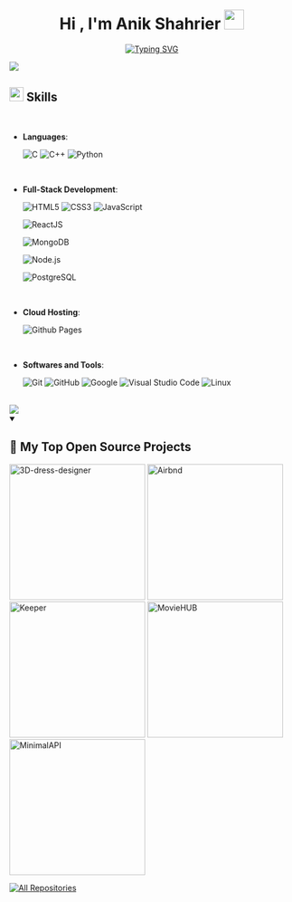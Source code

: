 

<h1 align="center"><b>Hi , I'm Anik Shahrier </b><img src="https://media.giphy.com/media/hvRJCLFzcasrR4ia7z/giphy.gif" width="35"></h1>

<p align="center">
  <a href="https://git.io/typing-svg">
    <img
      src="(https://readme-typing-svg.herokuapp.com?font=Fira+Code&pause=1000&width=435&lines=I+am+a+Full+Stack+Developer.;Working+at+ICS+as+a+web+developer.)](https://git.io/typing-svg)"
      alt="Typing SVG"
    />
  </a>
</p>



<img src="https://user-images.githubusercontent.com/73097560/115834477-dbab4500-a447-11eb-908a-139a6edaec5c.gif"><br>

## <img src="https://media2.giphy.com/media/QssGEmpkyEOhBCb7e1/giphy.gif?cid=ecf05e47a0n3gi1bfqntqmob8g9aid1oyj2wr3ds3mg700bl&rid=giphy.gif" width ="25"><b> Skills</b>
<br>

<p align="center">

- **Languages**:
    
    ![C](https://img.shields.io/badge/C%20-%232370ED.svg?style=for-the-badge&logo=c&logoColor=white)
    ![C++](https://img.shields.io/badge/C++%20-%2300599C.svg?style=for-the-badge&logo=c%2B%2B&logoColor=white)
    ![Python](https://img.shields.io/badge/Python%20-%2314354C.svg?style=for-the-badge&logo=python&logoColor=white)

<br>   
    
- **Full-Stack Development**:

   ![HTML5](https://img.shields.io/badge/HTML5%20-%23E34F26.svg?style=for-the-badge&logo=html5&logoColor=white)
   ![CSS3](https://img.shields.io/badge/CSS%20-%231572B6.svg?style=for-the-badge&logo=css3&logoColor=white)
   ![JavaScript](https://img.shields.io/badge/JavaScript%20-%23F7DF1E.svg?style=for-the-badge&logo=javascript&logoColor=black)
  
  ![ReactJS](https://img.shields.io/badge/ReactJS-%2320232a.svg?style=for-the-badge&logo=react&logoColor=61DAFB)
  
  ![MongoDB](https://img.shields.io/badge/MongoDB-%2347A248.svg?style=for-the-badge&logo=mongodb&logoColor=white)

  ![Node.js](https://img.shields.io/badge/Node.js-%23339933.svg?style=for-the-badge&logo=node.js&logoColor=white)

  ![PostgreSQL](https://img.shields.io/badge/PostgreSQL-%233267A8.svg?style=for-the-badge&logo=postgresql&logoColor=white)




<br>

- **Cloud Hosting**:

    ![Github Pages](https://img.shields.io/badge/GitHub%20Pages-%23327FC7.svg?style=for-the-badge&logo=github&logoColor=white)
    
<br>

- **Softwares and Tools**:

    ![Git](https://img.shields.io/badge/git-%23F05033.svg?style=for-the-badge&logo=git&logoColor=white)
    ![GitHub](https://img.shields.io/badge/github-%23121011.svg?style=for-the-badge&logo=github&logoColor=white)
    ![Google](https://img.shields.io/badge/google-%234285F4.svg?style=for-the-badge&logo=google&logoColor=white)
    ![Visual Studio Code](https://img.shields.io/badge/Visual%20Studio%20Code-0078d7.svg?style=for-the-badge&logo=visual-studio-code&logoColor=white)
    ![Linux](https://img.shields.io/badge/Linux-FCC624?style=for-the-badge&logo=linux&logoColor=black) 



</p>





<br>
<img src="https://user-images.githubusercontent.com/73097560/115834477-dbab4500-a447-11eb-908a-139a6edaec5c.gif">

<details open> 
  <summary><h2>📘 My Top Open Source Projects</h2></summary>

  <p align="left">
    <a href="https://github.com/AnikShahrier/3D-dress-designer"><img width="240" src="https://github-readme-stats.vercel.app/api/pin/?username=AnikShahrier&repo=3D-dress-designer&theme=react&bg_color=1F222E&title_color=F85D7F&hide_border=true&icon_color=F8D866&show_icons=false" alt="3D-dress-designer"></a>
    <a href="https://github.com/AnikShahrier/Airbnd"><img width="240" src="https://github-readme-stats.vercel.app/api/pin/?username=AnikShahrier&repo=Airbnd&theme=react&bg_color=1F222E&title_color=F85D7F&hide_border=true&icon_color=F8D866&show_icons=false" alt="Airbnd"></a>
    <a href="https://github.com/AnikShahrier/Keeper"><img width="240" src="https://github-readme-stats.vercel.app/api/pin/?username=AnikShahrier&repo=Keeper&theme=react&bg_color=1F222E&title_color=F85D7F&hide_border=true&icon_color=F8D866&show_icons=false" alt="Keeper"></a>
    <a href="https://github.com/AnikShahrier/MovieHUB"><img width="240" src="https://github-readme-stats.vercel.app/api/pin/?username=AnikShahrier&repo=MovieHUB&theme=react&bg_color=1F222E&title_color=F85D7F&hide_border=true&icon_color=F8D866&show_icons=false" alt="MovieHUB"></a>
    <a href="https://github.com/AnikShahrier/MinimalAPI"><img width="240" src="https://github-readme-stats.vercel.app/api/pin/?username=AnikShahrier&repo=MinimalAPI&theme=react&bg_color=1F222E&title_color=F85D7F&hide_border=true&icon_color=F8D866&show_icons=false" alt="MinimalAPI"></a>
  </p>

  <a href="https://github.com/AnikShahrier?tab=repositories&sort=stargazers"><img alt="All Repositories" title="All Repositories" src="https://custom-icon-badges.demolab.com/badge/-Click%20Here%20For%20All%20My%20Repos-1F222E?style=for-the-badge&logoColor=white&logo=repo"/></a>
</details>
